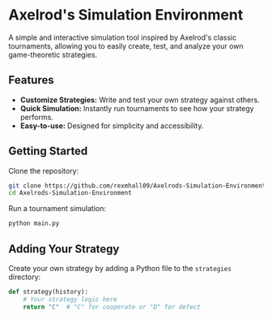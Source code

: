 # Axelrod's Simulation Environment

A simple and interactive simulation tool inspired by Axelrod's classic tournaments, allowing you to easily create, test, and analyze your own game-theoretic strategies.

## Features

- **Customize Strategies:** Write and test your own strategy against others.
- **Quick Simulation:** Instantly run tournaments to see how your strategy performs.
- **Easy-to-use:** Designed for simplicity and accessibility.

## Getting Started

Clone the repository:

```bash
git clone https://github.com/rexmhall09/Axelrods-Simulation-Environment.git
cd Axelrods-Simulation-Environment
```

Run a tournament simulation:

```bash
python main.py
```

## Adding Your Strategy

Create your own strategy by adding a Python file to the `strategies` directory:

```python
def strategy(history):
    # Your strategy logic here
    return "C"  # "C" for cooperate or "D" for defect
```
